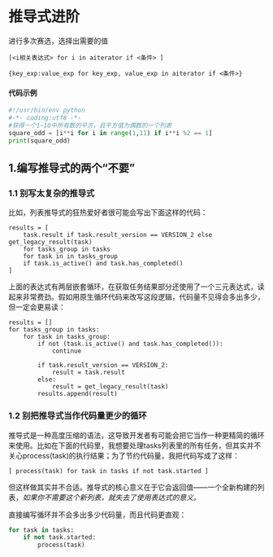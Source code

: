 # 推导式进阶

进行多次赛选，选择出需要的值

```
[<i相关表达式> for i in aiterator if <条件> ]

{key_exp:value_exp for key_exp, value_exp in aiterator if <条件>}
```


#### 代码示例

```python
#!/usr/bin/env python
#-*- coding:utf8 -*-
#获得一个1~10中所有数的平方，且平方值为偶数的一个列表
square_odd = [i**i for i in range(1,11) if i**i %2 == 1]
print(square_odd)
```





## 1.编写推导式的两个“不要”

### 1.1 别写太复杂的推导式

比如，列表推导式的狂热爱好者很可能会写出下面这样的代码：

```
results = [
    task.result if task.result_version == VERSION_2 else get_legacy_result(task)
    for tasks_group in tasks
    for task in in tasks_group
    if task.is_active() and task.has_completed()
]
```

上面的表达式有两层嵌套循环，在获取任务结果部分还使用了一个三元表达式，读起来非常费劲。假如用原生循环代码来改写这段逻辑，代码量不见得会多出多少，但一定会更易读：

```
results = []
for tasks_group in tasks:
    for task in tasks_group:
        if not (task.is_active() and task.has_completed()):
            continue

        if task.result_version == VERSION_2:
            result = task.result
        else:
            result = get_legacy_result(task)
        results.append(result)
```

### 1.2 别把推导式当作代码量更少的循环

推导式是一种高度压缩的语法，这导致开发者有可能会把它当作一种更精简的循环来使用。比如在下面的代码里，我想要处理tasks列表里的所有任务，但其实并不关心process(task)的执行结果；为了节约代码量，我把代码写成了这样：

```
[ process(task) for task in tasks if not task.started ]
```

但这样做其实并不合适。推导式的核心意义在于它会返回值——一个全新构建的列表，*如果你不需要这个新列表，就失去了使用表达式的意义。*

直接编写循环并不会多出多少代码量，而且代码更直观：

```python
for task in tasks:
	if not task.started:
		process(task)
```



